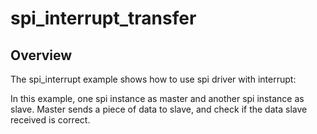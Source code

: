 # spi_interrupt_transfer

## Overview
The spi_interrupt example shows how to use spi driver with interrupt:

In this example, one spi instance as master and another spi instance as slave. Master sends a piece of data to slave,
and check if the data slave received is correct.
